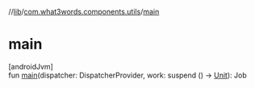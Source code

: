 //[lib](../../index.md)/[com.what3words.components.utils](index.md)/[main](main.md)

# main

[androidJvm]\
fun [main](main.md)(dispatcher: DispatcherProvider, work: suspend () -> [Unit](https://kotlinlang.org/api/latest/jvm/stdlib/kotlin/-unit/index.html)): Job
